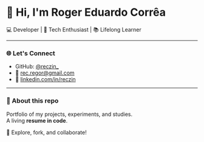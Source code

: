 # 👋 Hi, I'm Roger Eduardo Corrêa  

💻 Developer | 🚀 Tech Enthusiast | 📚 Lifelong Learner  

---

### 🌐 Let's Connect  
- GitHub: [@reczin_](https://github.com/reczin)  
- 📧 [rec.regor@gmail.com](mailto:rec.regor@gmail.com)  
- 💼 [linkedin.com/in/reczin](https://www.linkedin.com/in/reczin)  

---

### 📂 About this repo  
Portfolio of my projects, experiments, and studies.  
A living **resume in code**.  

🚀 Explore, fork, and collaborate!  
